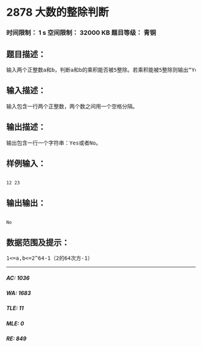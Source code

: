 # 2878 大数的整除判断   
### 时间限制： 1 s     空间限制： 32000 KB     题目等级： 青铜  
## 题目描述：  

<pre>
输入两个正整数a和b，判断a和b的乘积能否被5整除。若乘积能被5整除则输出“Yes”，否则输出“No”。
</pre>
  
  
## 输入描述：  

<pre>
输入包含一行两个正整数，两个数之间用一个空格分隔。
</pre>
  
  
## 输出描述：  

<pre>
输出包含一行一个字符串：Yes或者No。
</pre>
  
  
## 样例输入：  

<pre><code>
12 23
</code></pre>
  
  
## 输出输出：  

<pre><code>
No
</code></pre>
  
  
## 数据范围及提示：  

<pre>
1<=a,b<=2^64-1（2的64次方-1）
</pre>
  
  
***  

##### AC: 1036  
##### WA: 1683  
##### TLE: 11  
##### MLE: 0  
##### RE: 849  
